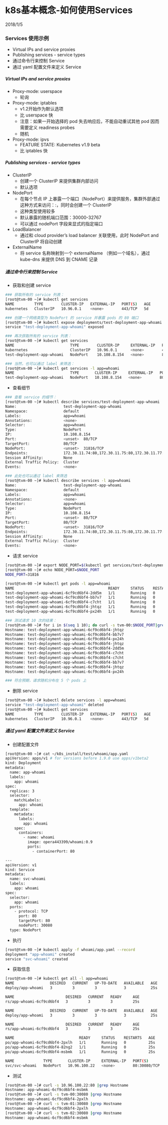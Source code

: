 # k8s基本概念-如何使用Services
2018/1/5


### Services 使用示例
  - Virtual IPs and service proxies
  - Publishing services - service types
  - 通过命令行来控制 Service
  - 通过 yaml 配置文件来定义 Service



##### Virtual IPs and service proxies
  - Proxy-mode: userspace
    - 轮询
  - Proxy-mode: iptables
    - v1.2开始作为默认选项
    - 比 userspace 快
    - 注意：如果一开始选择的 pod 失去响应后，不能自动重试其他 pod 因而需要定义 readiness probes
    - 随机
  - Proxy-mode: ipvs
    - FEATURE STATE: Kubernetes v1.9 beta
    - 比 iptables 快

##### Publishing services - service types
  - ClusterIP
    - 创建一个 ClusterIP 来提供集群内部访问
    - 默认选项
  - NodePort
    - 在每个节点 IP 上暴露一个端口（NodePort）来提供服务，集群外部通过这种方式来访问：<NodeIP>:<NodePort>，同时会创建一个 ClusterIP
    - 这种类型使用较多
    - 默认暴露的随机端口范围：30000-32767
    - 可以通过 nodePort 字段来显式的指定端口
  - LoadBalancer
    - 通过和 cloud provider’s load balancer 关联使用，此时 NodePort and ClusterIP 将自动创建
  - ExternalName
    - 将 service 名称映射到一个 externalName （例如一个域名），通过 kube-dns 来提供 DNS 到 CNAME 记录


##### 通过命令行来控制 Service
- 获取和创建 service
```bash
### 获取所有的 service 列表：
[root@tvm-00 ~]# kubectl get services
NAME         TYPE        CLUSTER-IP   EXTERNAL-IP   PORT(S)   AGE
kubernetes   ClusterIP   10.96.0.1    <none>        443/TCP   5d

### 创建一个网络类型为 NodePort 的 service 并暴露 pods 的 80 端口
[root@tvm-00 ~]# kubectl expose deployments/test-deployment-app-whoami --type="NodePort" --port 80
service "test-deployment-app-whoami" exposed

### 再次获取所有的 service 列表：
[root@tvm-00 ~]# kubectl get services
NAME                         TYPE        CLUSTER-IP     EXTERNAL-IP   PORT(S)        AGE
kubernetes                   ClusterIP   10.96.0.1      <none>        443/TCP        5d
test-deployment-app-whoami   NodePort    10.108.8.154   <none>        80:31816/TCP   9s

### 当然，也可以通过 label 来筛选：
[root@tvm-00 ~]# kubectl get services -l app=whoami
NAME                         TYPE       CLUSTER-IP     EXTERNAL-IP   PORT(S)        AGE
test-deployment-app-whoami   NodePort   10.108.8.154   <none>        80:31816/TCP   23s
```

- 查看细节
```bash
### 查看 service 的细节：
[root@tvm-00 ~]# kubectl describe services/test-deployment-app-whoami
Name:                     test-deployment-app-whoami
Namespace:                default
Labels:                   app=whoami
Annotations:              <none>
Selector:                 app=whoami
Type:                     NodePort
IP:                       10.108.8.154
Port:                     <unset>  80/TCP
TargetPort:               80/TCP
NodePort:                 <unset>  31816/TCP
Endpoints:                172.30.11.74:80,172.30.11.75:80,172.30.11.77:80 + 2 more...
Session Affinity:         None
External Traffic Policy:  Cluster
Events:                   <none>

### 此处也可以通过 label 来筛选
[root@tvm-00 ~]# kubectl describe services -l app=whoami
Name:                     test-deployment-app-whoami
Namespace:                default
Labels:                   app=whoami
Annotations:              <none>
Selector:                 app=whoami
Type:                     NodePort
IP:                       10.108.8.154
Port:                     <unset>  80/TCP
TargetPort:               80/TCP
NodePort:                 <unset>  31816/TCP
Endpoints:                172.30.11.74:80,172.30.11.75:80,172.30.11.77:80 + 2 more...
Session Affinity:         None
External Traffic Policy:  Cluster
Events:                   <none>
```

- 请求 service
```bash
[root@tvm-00 ~]# export NODE_PORT=$(kubectl get services/test-deployment-app-whoami -o go-template='{{(index .spec.ports 0).nodePort}}')
[root@tvm-00 ~]# echo NODE_PORT=$NODE_PORT
NODE_PORT=31816

[root@tvm-00 ~]# kubectl get pods -l app=whoami
NAME                                          READY     STATUS    RESTARTS   AGE
test-deployment-app-whoami-6cf9cd6bf4-2dd5m   1/1       Running   0          15h
test-deployment-app-whoami-6cf9cd6bf4-bb7v7   1/1       Running   0          15h
test-deployment-app-whoami-6cf9cd6bf4-c7cht   1/1       Running   0          15h
test-deployment-app-whoami-6cf9cd6bf4-jhtqz   1/1       Running   0          15h
test-deployment-app-whoami-6cf9cd6bf4-px24h   1/1       Running   0          15h

### 测试请求 10 次的结果：
[root@tvm-00 ~]# for i in $(seq 1 10); do curl -s tvm-00:$NODE_PORT|grep Hostname; done
Hostname: test-deployment-app-whoami-6cf9cd6bf4-jhtqz
Hostname: test-deployment-app-whoami-6cf9cd6bf4-bb7v7
Hostname: test-deployment-app-whoami-6cf9cd6bf4-px24h
Hostname: test-deployment-app-whoami-6cf9cd6bf4-jhtqz
Hostname: test-deployment-app-whoami-6cf9cd6bf4-2dd5m
Hostname: test-deployment-app-whoami-6cf9cd6bf4-c7cht
Hostname: test-deployment-app-whoami-6cf9cd6bf4-c7cht
Hostname: test-deployment-app-whoami-6cf9cd6bf4-bb7v7
Hostname: test-deployment-app-whoami-6cf9cd6bf4-jhtqz
Hostname: test-deployment-app-whoami-6cf9cd6bf4-px24h

### 符合预期，请求随机分布在 5 个 pods 上
```

- 删除 service
```bash
[root@tvm-00 ~]# kubectl delete services -l app=whoami
service "test-deployment-app-whoami" deleted
[root@tvm-00 ~]# kubectl get services
NAME         TYPE        CLUSTER-IP   EXTERNAL-IP   PORT(S)   AGE
kubernetes   ClusterIP   10.96.0.1    <none>        443/TCP   5d
```


##### 通过 yaml 配置文件来定义 Service
- 创建配置文件
```bash
[root@tvm-00 ~]# cat ~/k8s_install/test/whoami/app.yaml
apiVersion: apps/v1 # for versions before 1.9.0 use apps/v1beta2
kind: Deployment
metadata:
  name: app-whoami
  labels:
    app: whoami
spec:
  replicas: 3
  selector:
    matchLabels:
      app: whoami
  template:
    metadata:
      labels:
        app: whoami
    spec:
      containers:
        - name: whoami
          image: opera443399/whoami:0.9
          ports:
            - containerPort: 80

---
apiVersion: v1
kind: Service
metadata:
  name: svc-whoami
  labels:
    app: whoami
spec:
  selector:
    app: whoami
  ports:
    - protocol: TCP
      port: 80
      targetPort: 80
      nodePort: 30080
  type: NodePort

```

- 执行
```bash
[root@tvm-00 ~]# kubectl apply -f whoami/app.yaml --record
deployment "app-whoami" created
service "svc-whoami" created
```

- 获取信息
```bash
[root@tvm-00 ~]# kubectl get all -l app=whoami
NAME                DESIRED   CURRENT   UP-TO-DATE   AVAILABLE   AGE
deploy/app-whoami   3         3         3            3           25s

NAME                       DESIRED   CURRENT   READY     AGE
rs/app-whoami-6cf9cd6bf4   3         3         3         25s

NAME                DESIRED   CURRENT   UP-TO-DATE   AVAILABLE   AGE
deploy/app-whoami   3         3         3            3           25s

NAME                       DESIRED   CURRENT   READY     AGE
rs/app-whoami-6cf9cd6bf4   3         3         3         25s

NAME                             READY     STATUS    RESTARTS   AGE
po/app-whoami-6cf9cd6bf4-2pxlh   1/1       Running   0          25s
po/app-whoami-6cf9cd6bf4-82ng2   1/1       Running   0          25s
po/app-whoami-6cf9cd6bf4-msbmk   1/1       Running   0          25s

NAME             TYPE       CLUSTER-IP     EXTERNAL-IP   PORT(S)        AGE
svc/svc-whoami   NodePort   10.96.100.22   <none>        80:30080/TCP   25s
```

- 测试
```bash
[root@tvm-00 ~]# curl -s 10.96.100.22:80 |grep Hostname
Hostname: app-whoami-6cf9cd6bf4-msbmk
[root@tvm-00 ~]# curl -s tvm-00:30080 |grep Hostname
Hostname: app-whoami-6cf9cd6bf4-2pxlh
[root@tvm-00 ~]# curl -s tvm-01:30080 |grep Hostname
Hostname: app-whoami-6cf9cd6bf4-2pxlh
[root@tvm-00 ~]# curl -s tvm-02:30080 |grep Hostname
Hostname: app-whoami-6cf9cd6bf4-msbmk
```
